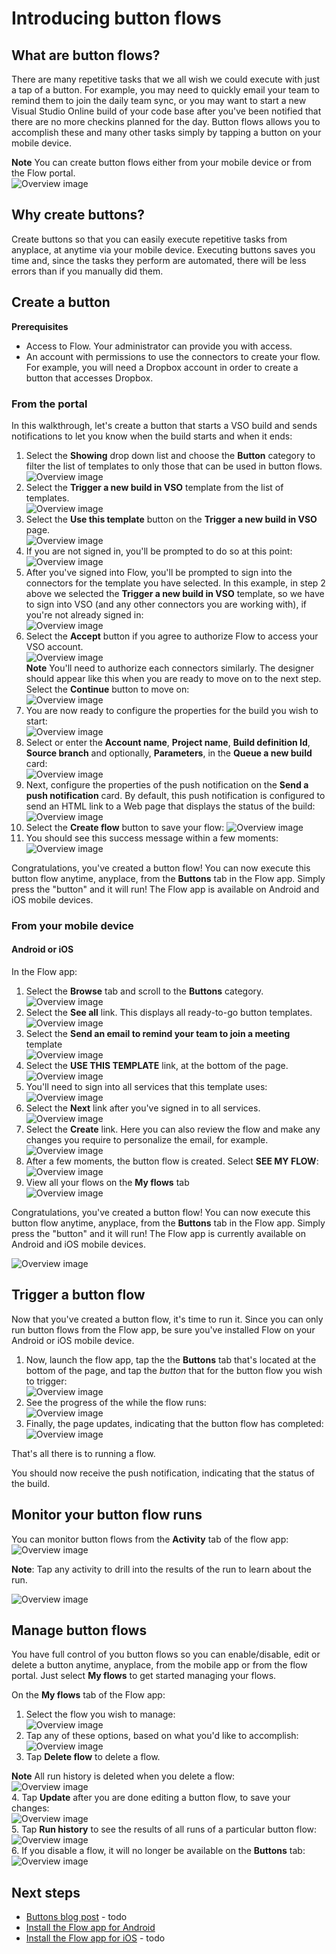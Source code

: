<properties
    pageTitle="Button flows | Microsoft Flow"
    description="Introduction to the button flows for Microsoft Flow."
    services=""
    suite="flow"
    documentationCenter="na"
    authors="msftman"
    manager="anneta"
    editor=""
    tags=""/>

<tags
   ms.service="flow"
   ms.devlang="na"
   ms.topic="article"
   ms.tgt_pltfrm="na"
   ms.workload="na"
   ms.date="10/25/2016"
   ms.author="deonhe"/>


# Introducing button flows

## What are button flows?
There are many repetitive tasks that we all wish we could execute with just a tap of a button. For example, you may need to quickly email your team to remind them to join the daily team sync, or you may want to start a new Visual Studio Online build of your code base after you've been notified that there are no more checkins planned for the day. Button flows allows you to accomplish these and many other tasks simply by tapping a button on your mobile device.

**Note** You can create button flows either from your mobile device or from the Flow portal.  
  ![Overview image](./media/introduction-to-button-flows/buttons-montage.png)  

## Why create buttons?
Create buttons so that you can easily execute repetitive tasks from anyplace, at anytime via your mobile device. Executing buttons saves you time and, since the tasks they perform are automated, there will be less errors than if you manually did them.  

## Create a button 
**Prerequisites**
- Access to Flow. Your administrator can provide you with access.
- An account with permissions to use the connectors to create your flow. For example, you will need a Dropbox account in order to create a button that accesses Dropbox.


### From the portal
In this walkthrough, let's create a button that starts a VSO build and sends notifications to let you know when the build starts and when it ends:  


1. Select the **Showing** drop down list and choose the **Button** category to filter the list of templates to only those that can be used in button flows.  
![Overview image](./media/introduction-to-button-flows/create-button-1.png)   
2. Select the **Trigger a new build in VSO** template from the list of templates.  
![Overview image](./media/introduction-to-button-flows/create-button-2.png)  
3. Select the **Use this template** button on the **Trigger a new build in VSO** page.  
![Overview image](./media/introduction-to-button-flows/create-button-3.png)  
4. If you are not signed in, you'll be prompted to do so at this point:  
![Overview image](./media/introduction-to-button-flows/create-button-4.png)  
5. After you've signed into Flow, you'll be prompted to sign into the connectors for the template you have selected. In this example, in step 2 above we selected the **Trigger a new build in VSO** template, so we have to sign into VSO (and any other connectors you are working with), if you're not already signed in:   
![Overview image](./media/introduction-to-button-flows/create-button-pre-req-1.png)    
6. Select the  **Accept** button if you agree to authorize Flow to access your VSO account.  
![Overview image](./media/introduction-to-button-flows/create-button-5.png)   
**Note** You'll need to authorize each connectors similarly. The designer should appear like this when you are ready to move on to the next step. Select the **Continue** button to move on:  
![Overview image](./media/introduction-to-button-flows/create-button-6.png)   
7. You are now ready to configure the properties for the build you wish to start:    
![Overview image](./media/introduction-to-button-flows/create-button-7.png)  
8. Select or enter the **Account name**, **Project name**, **Build definition Id**, **Source branch** and optionally, **Parameters**, in the **Queue a new build** card:    
![Overview image](./media/introduction-to-button-flows/create-button-8.png)  
9. Next, configure the properties of the push notification on the **Send a push notification** card. By default, this push notification is configured to send an HTML link to a Web page that displays the status of the build:  
![Overview image](./media/introduction-to-button-flows/create-button-9.png)  
10. Select the **Create flow** button to save your flow:
![Overview image](./media/introduction-to-button-flows/create-button-10.png)  
11. You should see this success message within a few moments:    
![Overview image](./media/introduction-to-button-flows/create-button-11.png)  

Congratulations, you've created a button flow! You can now execute this button flow anytime, anyplace, from the **Buttons** tab in the Flow app. Simply press the "button" and it will run! The  Flow app is available on Android and iOS mobile devices.  

### From your mobile device

#### Android or iOS

In the Flow app:  
1. Select the **Browse** tab and scroll to the **Buttons** category.  
![Overview image](./media/introduction-to-button-flows/create-button-from-mobile-1.png)  
2. Select the **See all** link. This displays all ready-to-go button templates.     
![Overview image](./media/introduction-to-button-flows/create-button-from-mobile-2.png)  
3. Select the **Send an email to remind your team to join a meeting** template    
![Overview image](./media/introduction-to-button-flows/create-button-from-mobile-3.png)  
4. Select the **USE THIS TEMPLATE** link, at the bottom of the page.    
![Overview image](./media/introduction-to-button-flows/create-button-from-mobile-4.png)  
5. You'll need to sign into all services that this template uses:    
![Overview image](./media/introduction-to-button-flows/create-button-from-mobile-5.png)  
6. Select the **Next** link after you've signed in to all services.      
![Overview image](./media/introduction-to-button-flows/create-button-from-mobile-6.png)  
7. Select the **Create** link. Here you can also review the flow and make any changes you require to personalize the email, for example.        
![Overview image](./media/introduction-to-button-flows/create-button-from-mobile-7.png)  
8. After a few moments, the button flow is created. Select **SEE MY FLOW**:   
![Overview image](./media/introduction-to-button-flows/create-button-from-mobile-8.png)  
9. View all your flows on the **My flows** tab  
![Overview image](./media/introduction-to-button-flows/create-button-from-mobile-9.png)  

Congratulations, you've created a button flow! You can now execute this button flow anytime, anyplace, from the **Buttons** tab in the Flow app. Simply press the "button" and it will run! The  Flow app is currently available on Android and iOS mobile devices.  

![Overview image](./media/introduction-to-button-flows/create-button-from-mobile-10.png)  

## Trigger a button flow
Now that you've created a button flow, it's time to run it. Since you can only run button flows from the Flow app, be sure you've installed Flow on your Android or iOS mobile device.  

1. Now, launch the flow app, tap the the **Buttons** tab that's located at the bottom of the page, and tap the *button* that for the button flow you wish to trigger:  
![Overview image](./media/introduction-to-button-flows/trigger-button-1.png)   
2. See the progress of the while the flow runs:  
![Overview image](./media/introduction-to-button-flows/trigger-button-2.png)   
3. Finally, the page updates, indicating that the button flow has completed:  
![Overview image](./media/introduction-to-button-flows/trigger-button-3.png)   

That's all there is to running a flow. 

You should now receive the push notification, indicating that the status of the build.  

## Monitor your button flow runs
You can monitor button flows from the **Activity** tab of the flow app:   
![Overview image](./media/introduction-to-button-flows/create-button-from-mobile-13.png)  

**Note**: Tap any activity to drill into the results of the run to learn about the run.  

![Overview image](./media/introduction-to-button-flows/activity-details-1.png)  

## Manage button flows 
You have full control of you button flows so you can enable/disable, edit or delete a button anytime, anyplace, from the mobile app or from the flow portal. Just select **My flows** to get started managing your flows.    

On the **My flows** tab of the Flow app:
1. Select the flow you wish to manage:    
![Overview image](./media/introduction-to-button-flows/trigger-button-4.png)   
2. Tap any of these options, based on what you'd like to accomplish:    
![Overview image](./media/introduction-to-button-flows/manage-flow-1.png)  
3. Tap **Delete flow** to delete a flow.  

**Note** All run history is deleted when you delete a flow:   
![Overview image](./media/introduction-to-button-flows/manage-flow-2.png)   
4. Tap **Update** after you are done editing a button flow, to save your changes:   
![Overview image](./media/introduction-to-button-flows/manage-flow-3.png)   
5. Tap **Run history** to see the results of all runs of a particular button flow:    
![Overview image](./media/introduction-to-button-flows/manage-flow-4.png)  
6. If you disable a flow, it will no longer be available on the **Buttons** tab:    
![Overview image](./media/introduction-to-button-flows/manage-flow-5.png)  

## Next steps
- [Buttons blog post]() - todo
- [Install the Flow app for Android](https://play.google.com/store/apps/details?id=com.microsoft.flow)
- [Install the Flow app for iOS]()   - todo